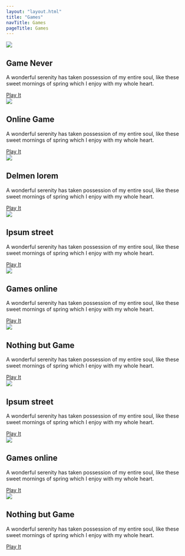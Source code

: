```yaml
---
layout: "layout.html"
title: "Games"
navTitle: Games
pageTitle: Games
---
```

<div class="main">
                <div class="view view-first">
                    <img src="/img/1.jpg" />
                    <div class="mask">
                        <h2>Game Never</h2>
                        <p>A wonderful serenity has taken possession of my entire soul, like these sweet mornings of spring which I enjoy with my whole heart.</p>
                        <a href="#" class="info">Play It</a>
                    </div>
                </div>  
                <div class="view view-first">
                    <img src="/img/2.jpg" />
                    <div class="mask">
                        <h2>Online Game</h2>
                        <p>A wonderful serenity has taken possession of my entire soul, like these sweet mornings of spring which I enjoy with my whole heart.</p>
                        <a href="#" class="info">Play It</a>
                    </div>
                </div>  
                <div class="view view-first">
                    <img src="/img/3.jpg" />
                    <div class="mask">
                        <h2>Delmen lorem</h2>
                        <p>A wonderful serenity has taken possession of my entire soul, like these sweet mornings of spring which I enjoy with my whole heart.</p>
                        <a href="#" class="info">Play It</a>
                    </div>
                </div>  
                <div class="view view-first">
                    <img src="/img/4.jpg" />
                    <div class="mask">
                        <h2>Ipsum street</h2>
                        <p>A wonderful serenity has taken possession of my entire soul, like these sweet mornings of spring which I enjoy with my whole heart.</p>
                        <a href="#" class="info">Play It</a>
                    </div>
                </div> 
                <div class="view view-first">
                    <img src="/img/5.jpg" />
                    <div class="mask">
                        <h2>Games online</h2>
                        <p>A wonderful serenity has taken possession of my entire soul, like these sweet mornings of spring which I enjoy with my whole heart.</p>
                        <a href="#" class="info">Play It</a>
                    </div>
                </div>  
                <div class="view view-first">
                    <img src="/img/6.jpg" />
                    <div class="mask">
                        <h2>Nothing but Game</h2>
                        <p>A wonderful serenity has taken possession of my entire soul, like these sweet mornings of spring which I enjoy with my whole heart.</p>
                        <a href="#" class="info">Play It</a>
                    </div>
                </div>  
                <div class="view view-first">
                    <img src="/img/2.jpg" />
                    <div class="mask">
                        <h2>Ipsum street</h2>
                        <p>A wonderful serenity has taken possession of my entire soul, like these sweet mornings of spring which I enjoy with my whole heart.</p>
                        <a href="#" class="info">Play It</a>
                    </div>
                </div> 
                <div class="view view-first">
                    <img src="/img/1.jpg" />
                    <div class="mask">
                        <h2>Games online</h2>
                        <p>A wonderful serenity has taken possession of my entire soul, like these sweet mornings of spring which I enjoy with my whole heart.</p>
                        <a href="#" class="info">Play It</a>
                    </div>
                </div>  
                <div class="view view-first">
                    <img src="/img/4.jpg" />
                    <div class="mask">
                        <h2>Nothing but Game</h2>
                        <p>A wonderful serenity has taken possession of my entire soul, like these sweet mornings of spring which I enjoy with my whole heart.</p>
                        <a href="#" class="info">Play It</a>
                    </div>
                </div> 
          </div>